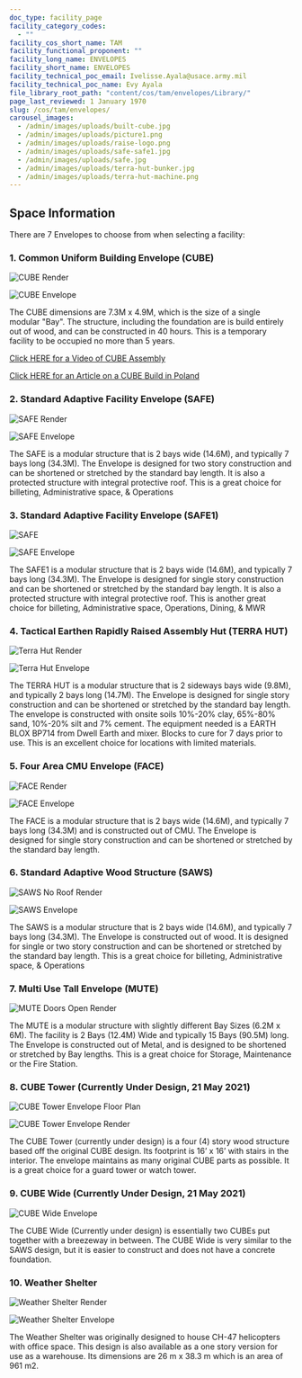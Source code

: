```yaml
---
doc_type: facility_page
facility_category_codes:
  - ""
facility_cos_short_name: TAM
facility_functional_proponent: ""
facility_long_name: ENVELOPES
facility_short_name: ENVELOPES
facility_technical_poc_email: Ivelisse.Ayala@usace.army.mil
facility_technical_poc_name: Evy Ayala
file_library_root_path: "content/cos/tam/envelopes/Library/"
page_last_reviewed: 1 January 1970
slug: /cos/tam/envelopes/
carousel_images:
  - /admin/images/uploads/built-cube.jpg
  - /admin/images/uploads/picture1.png
  - /admin/images/uploads/raise-logo.png
  - /admin/images/uploads/safe-safe1.jpg
  - /admin/images/uploads/safe.jpg
  - /admin/images/uploads/terra-hut-bunker.jpg
  - /admin/images/uploads/terra-hut-machine.png
---
```


## Space Information

There are 7 Envelopes to choose from when selecting a facility:

### 1. Common Uniform Building Envelope (CUBE)

![CUBE Render](/admin/images/uploads/cube-render.jpg)

![CUBE Envelope](/admin/images/uploads/cube-envelope.jpg)

The CUBE dimensions are 7.3M x 4.9M, which is the size of a single modular "Bay". The structure, including the foundation are is build entirely out of wood, and can be constructed in 40 hours. This is a temporary facility to be occupied no more than 5 years.

[Click HERE for a Video of CUBE Assembly](https://rfpwizard.mrsi.erdc.dren.mil/MRSI/content/cos/tam/center_home_page/Library/CUBE-Construction-FINAL.avi)

[Click HERE for an Article on a CUBE Build in Poland](https://rfpwizard.mrsi.erdc.dren.mil/MRSI/content/cos/tam/center_home_page/Library/cos-cube-build-poland-april2018.pdf)

### 2. Standard Adaptive Facility Envelope (SAFE)

![SAFE Render](/admin/images/uploads/safe-render.jpg)

![SAFE Envelope](/admin/images/uploads/safe-envelope.jpg)

The SAFE is a modular structure that is 2 bays wide (14.6M), and typically 7 bays long (34.3M). The Envelope is designed for two story construction and can be shortened or stretched by the standard bay length. It is also a protected structure with integral protective roof. This is a great choice for billeting, Administrative space, & Operations

### 3. Standard Adaptive Facility Envelope (SAFE1)

![SAFE](/admin/images/uploads/safe-1.jpg)

![SAFE Envelope](/admin/images/uploads/safe-envelope.jpg)

The SAFE1 is a modular structure that is 2 bays wide (14.6M), and typically 7 bays long (34.3M). The Envelope is designed for single story construction and can be shortened or stretched by the standard bay length. It is also a protected structure with integral protective roof. This is another great choice for billeting, Administrative space, Operations, Dining, & MWR

### 4. Tactical Earthen Rapidly Raised Assembly Hut (TERRA HUT)

![Terra Hut Render](/admin/images/uploads/terra-hut-render.jpg)

![Terra Hut Envelope](/admin/images/uploads/terra-hut-envelope.jpg)

The TERRA HUT is a modular structure that is 2 sideways bays wide (9.8M), and typically 2 bays long (14.7M). The Envelope is designed for single story construction and can be shortened or stretched by the standard bay length. The envelope is constructed with onsite soils 10%-20% clay, 65%-80% sand, 10%-20% silt and 7% cement. The equipment needed is a EARTH BLOX BP714 from Dwell Earth and mixer. Blocks to cure for 7 days prior to use. This is an excellent choice for locations with limited materials.

### 5. Four Area CMU Envelope (FACE)

![FACE Render](/admin/images/uploads/face-render.jpg)

![FACE Envelope](/admin/images/uploads/face-envelope.jpg)

The FACE is a modular structure that is 2 bays wide (14.6M), and typically 7 bays long (34.3M) and is constructed out of CMU. The Envelope is designed for single story construction and can be shortened or stretched by the standard bay length.

### 6. Standard Adaptive Wood Structure (SAWS)

![SAWS No Roof Render](/admin/images/uploads/saws-no-roof.jpg)

![SAWS Envelope](/admin/images/uploads/saws-envelope.jpg)

The SAWS is a modular structure that is 2 bays wide (14.6M), and typically 7 bays long (34.3M). The Envelope is constructed out of wood. It is designed for single or two story construction and can be shortened or stretched by the standard bay length. This is a great choice for billeting, Administrative space, & Operations

### 7. Multi Use Tall Envelope (MUTE)

![MUTE Doors Open Render](/admin/images/uploads/mute-doors-open.png)

The MUTE is a modular structure with slightly different Bay Sizes (6.2M x 6M). The facility is 2 Bays (12.4M) Wide and typically 15 Bays (90.5M) long. The Envelope is constructed out of Metal, and is designed to be shortened or stretched by Bay lengths. This is a great choice for Storage, Maintenance or the Fire Station.

### 8. CUBE Tower (Currently Under Design, 21 May 2021)

![CUBE Tower Envelope Floor Plan](/admin/images/uploads/CUBE-Tower-FY21-floorplan.jpg)

![CUBE Tower Envelope Render](/admin/images/uploads/FY21-CUBE-Tower.jpg)

The CUBE Tower (currently under design) is a four (4) story wood structure based off the original CUBE design. Its footprint is 16’ x 16’ with stairs in the interior. The envelope maintains as many original CUBE parts as possible. It is a great choice for a guard tower or watch tower.

### 9. CUBE Wide (Currently Under Design, 21 May 2021)

![CUBE Wide Envelope](/admin/images/uploads/DOUBLE-WIDE-CUBE.jpg)

The CUBE Wide (Currently under design) is essentially two CUBEs put together with a breezeway in between. The CUBE Wide is very similar to the SAWS design, but it is easier to construct and does not have a concrete foundation.

### 10. Weather Shelter

![Weather Shelter Render](/admin/images/uploads/weather-shelter-rendering.jpg)

![Weather Shelter Envelope](/admin/images/uploads/weather-shelter-floor-plan.png)

The Weather Shelter was originally designed to house CH-47 helicopters with office space. This design is also available as a one story version for use as a warehouse. Its dimensions are 26 m x 38.3 m which is an area of 961 m2.
